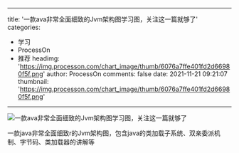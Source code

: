
---
title: '一款ava非常全面细致的Jvm架构图学习图，关注这一篇就够了'
categories: 
 - 学习
 - ProcessOn
 - 推荐
headimg: 'https://img.processon.com/chart_image/thumb/6076a7ffe401fd2d66980f5f.png'
author: ProcessOn
comments: false
date: 2021-11-21 09:21:07
thumbnail: 'https://img.processon.com/chart_image/thumb/6076a7ffe401fd2d66980f5f.png'
---

<div>   
<img class="thumb" alt="一款ava非常全面细致的Jvm架构图学习图，关注这一篇就够了" src="https://img.processon.com/chart_image/thumb/6076a7ffe401fd2d66980f5f.png" referrerpolicy="no-referrer">
<p>一款java非常全面细致r的Jvm架构图，包含java的类加载子系统、双亲委派机制、字节码、类加载器的讲解等</p>  
</div>
            
